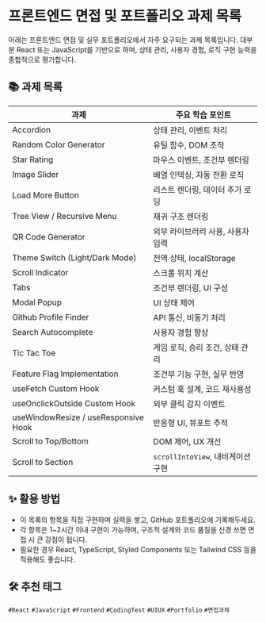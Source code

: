 # 프론트엔드 면접 및 포트폴리오 과제 목록

아래는 프론트엔드 면접 및 실무 포트폴리오에서 자주 요구되는 과제 목록입니다. 대부분 React 또는 JavaScript를 기반으로 하며, 상태 관리, 사용자 경험, 로직 구현 능력을 종합적으로 평가합니다.

## 📚 과제 목록
| 과제                                 | 주요 학습 포인트                  |
| ------------------------------------ | --------------------------------- |
| Accordion                            | 상태 관리, 이벤트 처리            |
| Random Color Generator               | 유틸 함수, DOM 조작               |
| Star Rating                          | 마우스 이벤트, 조건부 렌더링      |
| Image Slider                         | 배열 인덱싱, 자동 전환 로직       |
| Load More Button                     | 리스트 렌더링, 데이터 추가 로딩   |
| Tree View / Recursive Menu           | 재귀 구조 렌더링                  |
| QR Code Generator                    | 외부 라이브러리 사용, 사용자 입력 |
| Theme Switch (Light/Dark Mode)       | 전역 상태, localStorage           |
| Scroll Indicator                     | 스크롤 위치 계산                  |
| Tabs                                 | 조건부 렌더링, UI 구성            |
| Modal Popup                          | UI 상태 제어                      |
| Github Profile Finder                | API 통신, 비동기 처리             |
| Search Autocomplete                  | 사용자 경험 향상                  |
| Tic Tac Toe                          | 게임 로직, 승리 조건, 상태 관리   |
| Feature Flag Implementation          | 조건부 기능 구현, 실무 반영       |
| useFetch Custom Hook                 | 커스텀 훅 설계, 코드 재사용성     |
| useOnclickOutside Custom Hook        | 외부 클릭 감지 이벤트             |
| useWindowResize / useResponsive Hook | 반응형 UI, 뷰포트 추적            |
| Scroll to Top/Bottom                 | DOM 제어, UX 개선                 |
| Scroll to Section                    | `scrollIntoView`, 내비게이션 구현 |

## ✨ 활용 방법

- 이 목록의 항목을 직접 구현하며 실력을 쌓고, GitHub 포트폴리오에 기록해두세요.
- 각 항목은 1~2시간 이내 구현이 가능하며, 구조적 설계와 코드 품질을 신경 쓰면 면접 시 큰 강점이 됩니다.
- 필요한 경우 React, TypeScript, Styled Components 또는 Tailwind CSS 등을 적용해도 좋습니다.

## 🛠 추천 태그

`#React` `#JavaScript` `#Frontend` `#CodingTest` `#UIUX` `#Portfolio` `#면접과제`
